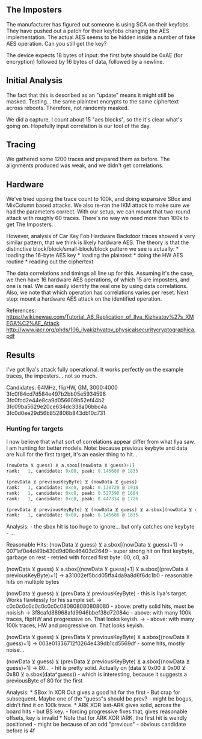 
## The Imposters
The manufacturer has figured out someone is using SCA on their keyfobs. They have pushed out a patch for their keyfobs changing the AES implementation. The actual AES seems to be hidden inside a number of fake AES operation. Can you still get the key?

The device expects 18 bytes of input: the first byte should be 0xAE (for encryption) followed by 16 bytes of data, followed by a newline.

## Initial Analysis
The fact that this is described as an "update" means it might still be masked. Testing... the same plaintext encrypts to the same ciphertext across reboots. Therefore, not randomly masked.

We did a capture, I count about 15 "aes blocks", so the it's clear what's going on. Hopefully input correlation is our tool of the day.

## Tracing
We gathered some 1200 traces and prepared them as before. The alignments produced was weak, and we didn't get correlations.

## Hardware
We've tried upping the trace count to 100k, and doing expansive SBox and MixColumn based attacks. We also re-ran the IKM attack to make sure we had the parameters correct. With our setup, we can mount that two-round attack with roughly 60 traces. There's no way we need more than 100k to get The Imposters.

However, analysis of Car Key Fob Hardware Backdoor traces showed a very similar pattern, that we think is likely hardware AES. The theory is that the distinctive block/block/small-block/block pattern we see is actually:
	* loading the 16-byte AES key
	* loading the plaintext
	* doing the HW AES routine
	* reading out the ciphertext

The data correlations and timings all line up for this. Assuming it's the case, we then have 16 hardware AES operations, of which 15 are imposters, and one is real. We can easily identify the real one by using data correlations. Also, we note that which operation has correlations varies per reset. Next step: mount a hardware AES attack on the identified operation.

References:
https://wiki.newae.com/Tutorial_A6_Replication_of_Ilya_Kizhvatov%27s_XMEGA%C2%AE_Attack
http://www.iacr.org/phds/106_ilyakizhvatov_physicalsecuritycryptographica.pdf

## Results
I've got Ilya's attack fully operational. It works perfectly on the example traces, the imposters... not so much.


Candidates:
64MHz, flipHW, GM, 3000:4000
3fc0f84cd7d584e497b2bb05e5934598
3fc0fcd2e44e8ca9d056609b52ef44b2
3fc09ba5629e20ce634dc338a06bbc4a
3fc0d0ee29d56b852806b843db10c731

### Hunting for targets
I now believe that what sort of correlations appear differ from what Ilya saw.
I am hunting for better models.
Note: because previous keybyte and data are Null for the first target, it's an easier thing to hit...

```python
(nowData ⊻ guess) ⊻ a.sbox[(nowData ⊻ guess)+1]
rank:   1, candidate: 0x00, peak: 0.145686 @ 1835

(prevData ⊻ previousKeyByte) ⊻ (nowData ⊻ guess)
rank:   1, candidate: 0xc0, peak: 0.130728 @ 1918
rank:   1, candidate: 0xc0, peak: 0.527390 @ 1684
rank:   1, candidate: 0xc0, peak: 0.447334 @ 1726

(prevData ⊻ previousKeyByte) ⊻ (nowData ⊻ guess) ⊻ a.sbox[(nowData ⊻ guess)+1]
rank:   1, candidate: 0x00, peak: 0.145686 @ 1835

```

Analysis:
	- the sbox hit is too huge to ignore... but only catches one keybyte
	- ...


Reasonable Hits:
(nowData ⊻ guess) ⊻ a.sbox[(nowData ⊻ guess)+1]
	-> 0071af0e4d49b430d9d08c46403d2649
	- super strong hit on first keybyte, garbage on rest
	- retried with forced first byte: 00, c0, a3

(nowData ⊻ guess) ⊻ a.sbox[(nowData ⊻ guess)+1] ⊻ a.sbox[(prevData ⊻ previousKeyByte)+1]
	-> a31002ef5bcd05ffa4da9a8d6f6dc1b0
	- reasonable hits on multiple bytes

(nowData ⊻ guess) ⊻ (prevData ⊻ previousKeyByte)
	- this is Ilya's target. Works flawlessly for his sample set.
	-> c0c0c0c0c0c0c0c0c080808080808080
	- above: pretty solid hits, must be noisish
	-> 3f8cafd88968afd9946bbef38d72084c
	- above: with many 100k traces, flipHW and progressive on. That looks keyish.
	->
	- above: with many 100k traces, HW and progressive on. That looks keyish.

(nowData ⊻ guess) ⊻ (prevData ⊻ previousKeyByte) ⊻ a.sbox[(nowData ⊻ guess)+1]
	-> 003e01336712f0264e439db1cd5569df
	- some hits, mostly noise...

(nowData ⊻ guess) ⊻ (prevData ⊻ previousKeyByte) ⊻ a.sbox[(nowData ⊻ guess)+1]
	-> 80...
	- hit is pretty solid. Actually on (data ⊻ 0x00 ⊻ 0x00 ⊻ 0x80 ⊻ a.sbox(data^guess))
	- which is interesting, because it suggests a previousByte of 80 for the first


Analysis:
	* SBox In XOR Out gives a good hit for the first
		- But crap for subsequent. Maybe one of the "guess"s should be prev?
		- might be bogus, didn't find it on 100k trace.
	* ARK XOR last-ARK gives solid, across the board hits
		- but BS key.
		- forcing progressive fixes that, gives reasonable offsets, key is invalid
	* Note that for ARK XOR lARK, the first hit is weirdly positioned
		- might be because of an odd "previous"
		- obvious candidate before is 4f

